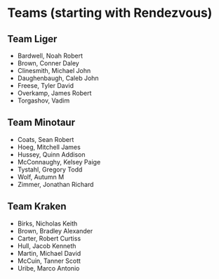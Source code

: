 # Teams (starting with Rendezvous)

## Team Liger
* Bardwell, Noah Robert
* Brown, Conner Daley
* Clinesmith, Michael John
* Daughenbaugh, Caleb John
* Freese, Tyler David
* Overkamp, James Robert
* Torgashov, Vadim

## Team Minotaur
* Coats, Sean Robert
* Hoeg, Mitchell James
* Hussey, Quinn Addison
* McConnaughy, Kelsey Paige
* Tystahl, Gregory Todd
* Wolf, Autumn M
* Zimmer, Jonathan Richard

## Team Kraken
* Birks, Nicholas Keith
* Brown, Bradley Alexander
* Carter, Robert Curtiss
* Hull, Jacob Kenneth
* Martin, Michael David
* McCuin, Tanner Scott
* Uribe, Marco Antonio
